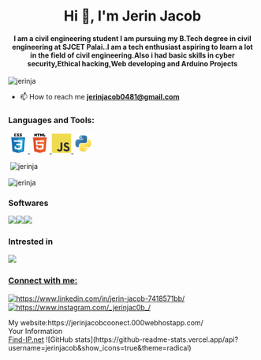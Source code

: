 ### 
<h1 align="center">Hi 👋, I'm Jerin Jacob</h1>
<h4 align="center">I am a civil engineering student I am pursuing my B.Tech degree in civil engineering at SJCET Palai..I am a tech enthusiast aspiring to learn a lot in the field of civil engineering.Also i had basic skills in cyber security,Ethical hacking,Web developing and Arduino Projects </h4>

<p align="left"> <img src="https://komarev.com/ghpvc/?username=jerinja&label=Profile%20views&color=0e75b6&style=flat" alt="jerinja" /> </p>

- 📫 How to reach me **jerinjacob0481@gmail.com**        
<h3 align="left">Languages and Tools:</h3>
<p align="left">
   </a> <a href="https://www.w3schools.com/css/" target="_blank"> <img src="https://raw.githubusercontent.com/devicons/devicon/master/icons/css3/css3-original-wordmark.svg" alt="css3" width="40" height="40"/> </a> <a href="https://www.w3.org/html/" target="_blank"> <img src="https://raw.githubusercontent.com/devicons/devicon/master/icons/html5/html5-original-wordmark.svg" alt="html5" width="40" height="40"/> </a> <a href="https://developer.mozilla.org/en-US/docs/Web/JavaScript" target="_blank"> <img src="https://raw.githubusercontent.com/devicons/devicon/master/icons/javascript/javascript-original.svg" alt="javascript" width="40" height="40"/> </a> <a href="https://www.python.org" target="_blank"> <img src="https://raw.githubusercontent.com/devicons/devicon/master/icons/python/python-original.svg" alt="python" width="40" height="40"/> </a> </p>


<p>&nbsp;<img align="center" src="https://github-readme-stats.vercel.app/api?username=jerinja&show_icons=true&locale=en" alt="jerinja" /></p>

<p><img align="center" src="https://github-readme-streak-stats.herokuapp.com/?user=jerinja&" alt="jerinja" /></p>
<h3>Softwares</h3>
<img src="https://img.icons8.com/fluency/48/000000/windows-11.png"/><img src="https://img.icons8.com/color/50/000000/ubuntu--v1.png"/><img src="https://img.icons8.com/color/48/000000/arduino.png"/>
<h3>Intrested in</h3>
<img src="https://img.icons8.com/external-justicon-lineal-color-justicon/64/000000/external-cyber-security-cryptocurrency-justicon-lineal-color-justicon.png"/><a href="https://icons8.com/icon/ElxWN6jCeNMQ/hacker">
<h3 align="left">Connect with me:</h3>
<p align="left">
<a href="https://www.linkedin.com/in/jerin-jacob-7418571bb/" target="blank"><img align="center" src="https://raw.githubusercontent.com/rahuldkjain/github-profile-readme-generator/master/src/images/icons/Social/linked-in-alt.svg" alt="https://www.linkedin.com/in/jerin-jacob-7418571bb/" height="30" width="40" /></a>
<a href="https://www.instagram.com/_jerinjac0b_/" target="blank"><img align="center" src="https://raw.githubusercontent.com/rahuldkjain/github-profile-readme-generator/master/src/images/icons/Social/instagram.svg" alt="https://www.instagram.com/_jerinjac0b_/" height="30" width="40" /></a>
</p>
My website:https://jerinjacobcoonect.000webhostapp.com/
   <div class="findiptitle">Your Information</div><div id="findipwidget"></div><div class="findiplink" id="findipurl"><a href="http://www.find-ip.net/" target="_blank">Find-IP.net</a>
   ![GitHub stats](https://github-readme-stats.vercel.app/api?username=jerinjacob&show_icons=true&theme=radical)
 
